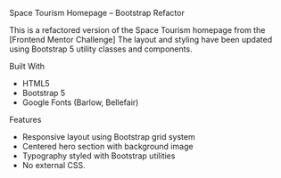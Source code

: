  Space Tourism Homepage – Bootstrap Refactor

This is a refactored version of the Space Tourism homepage from the [Frontend Mentor Challenge] The layout and styling have been updated using Bootstrap 5 utility classes and components.

 Built With

- HTML5
- Bootstrap 5
- Google Fonts (Barlow, Bellefair)

 Features

- Responsive layout using Bootstrap grid system
- Centered hero section with background image
- Typography styled with Bootstrap utilities
- No external CSS.